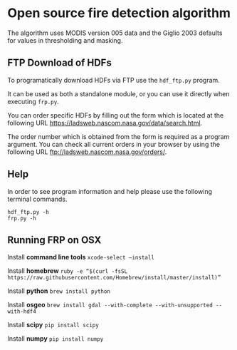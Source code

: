 # Open source fire detection algorithm

The algorithm uses MODIS version 005 data and the Giglio 2003 defaults for values in thresholding and masking.

## FTP Download of HDFs

To programatically download HDFs via FTP use the `hdf_ftp.py` program.
 
It can be used as both a standalone module, or you can use it directly when executing `frp.py`. 

You can order specific HDFs by filling out the form which is located at the following URL <https://ladsweb.nascom.nasa.gov/data/search.html>.

The order number which is obtained from the form is required as a program argument. You can check all current orders in your browser by using the following URL <ftp://ladsweb.nascom.nasa.gov/orders/>.

## Help

In order to see program information and help please use the following terminal commands.

    hdf_ftp.py -h
    frp.py -h

## Running FRP on OSX

Install **command line tools** `xcode-select –install`

Install **homebrew** `ruby -e “$(curl -fsSL https://raw.githubusercontent.com/Homebrew/install/master/install)”`

Install **python** `brew install python`

Install **osgeo** `brew install gdal --with-complete --with-unsupported --with-hdf4`

Install **scipy** `pip install scipy`

Install **numpy** `pip install numpy`
